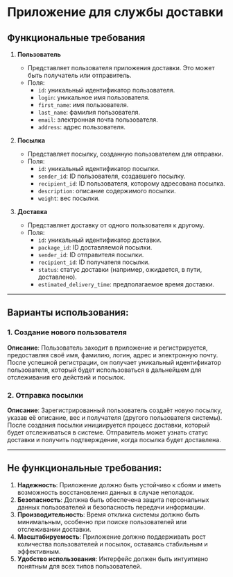 # Приложение для службы доставки

## Функциональные требования


1. **Пользователь**  
   - Представляет пользователя приложения доставки. Это может быть получатель или отправитель.  
   - Поля:  
     - `id`: уникальный идентификатор пользователя.  
     - `login`: уникальное имя пользователя.  
     - `first_name`: имя пользователя.  
     - `last_name`: фамилия пользователя.  
     - `email`: электронная почта пользователя.  
     - `address`: адрес пользователя.  

2. **Посылка**  
   - Представляет посылку, созданную пользователем для отправки.  
   - Поля:  
     - `id`: уникальный идентификатор посылки.  
     - `sender_id`: ID пользователя, создавшего посылку.  
     - `recipient_id`: ID пользователя, которому адресована посылка.  
     - `description`: описание содержимого посылки.  
     - `weight`: вес посылки.  

3. **Доставка**  
   - Представляет доставку от одного пользователя к другому.  
   - Поля:  
     - `id`: уникальный идентификатор доставки.  
     - `package_id`: ID доставляемой посылки.  
     - `sender_id`: ID отправителя посылки.  
     - `recipient_id`: ID получателя посылки.  
     - `status`: статус доставки (например, ожидается, в пути, доставлено).  
     - `estimated_delivery_time`: предполагаемое время доставки.  

---

## Варианты использования:

### 1. Создание нового пользователя  
**Описание**: Пользователь заходит в приложение и регистрируется, предоставляя своё имя, фамилию, логин, адрес и электронную почту. После успешной регистрации, он получает уникальный идентификатор пользователя, который будет использоваться в дальнейшем для отслеживания его действий и посылок.  

### 2. Отправка посылки  
**Описание**: Зарегистрированный пользователь создаёт новую посылку, указав её описание, вес и получателя (другого пользователя системы). После создания посылки инициируется процесс доставки, который будет отслеживаться в системе. Отправитель может узнать статус доставки и получить подтверждение, когда посылка будет доставлена.  

---

## Не функциональные требования:

1. **Надежность**: Приложение должно быть устойчиво к сбоям и иметь возможность восстановления данных в случае неполадок.  
2. **Безопасность**: Должна быть обеспечена защита персональных данных пользователей и безопасность передачи информации.  
3. **Производительность**: Время отклика системы должно быть минимальным, особенно при поиске пользователей или отслеживании доставки.  
4. **Масштабируемость**: Приложение должно поддерживать рост количества пользователей и посылок, оставаясь стабильным и эффективным.  
5. **Удобство использования**: Интерфейс должен быть интуитивно понятным для всех типов пользователей.
